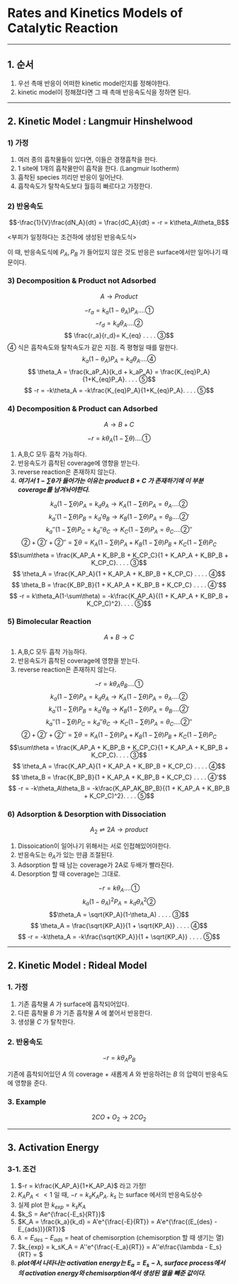 # Rates and Kinetics Models of Catalytic Reaction

-----------

## 1. 순서

1. 우선 촉매 반응이 어떠한 kinetic model인지를 정해야한다.
2. kinetic model이 정해졌다면 그 때 촉매 반응속도식을 정하면 된다.

-----------

## 2. Kinetic Model : Langmuir Hinshelwood

### 1) 가정

1. 여러 종의 흡착물들이 있다면, 이들은 경쟁흡착을 한다.
2. 1 site에 1개의 흡착물만이 흡착을 한다. (Langmuir Isotherm)
3. 흡착된 species 끼리만 반응이 일어난다.
4. 흡착속도가 탈착속도보다 월등히 빠르다고 가정한다.

### 2) 반응속도

$$-\frac{1}{V}\frac{dN_A}{dt} = \frac{dC_A}{dt} = -r = k\theta_A\theta_B$$

<부피가 일정하다는 조건하에 생성된 반응속도식>

이 때, 반응속도식에 $P_A, P_B$ 가 들어있지 않은 것도 반응은 surface에서만 일어나기 때문이다.

### 3) Decomposition & Product not Adsorbed

$$A \to Product$$

$$-r_a = k_a(1-\theta_A)P_A . . . . ①$$
$$-r_d = k_d\theta_A . . . . ②$$
$$ \frac{r_a}{r_d}= K_{eq} . . . . ③$$
④ 식은 흡착속도와 탈착속도가 같은 지점. 즉 평형일 때를 말한다.
$$ k_a(1-\theta_A)P_A = k_d\theta_A . . . . ④$$
$$ \theta_A = \frac{k_aP_A}{k_d + k_aP_A} = \frac{K_{eq}P_A}{1+K_{eq}P_A}. . . . ⑤$$
$$ -r = -k\theta_A = -k\frac{K_{eq}P_A}{1+K_{eq}P_A}. . . . ⑤$$

### 4) Decomposition & Product can Adsorbed

$$A \to B+C$$

$$-r = k\theta_A(1-\sum\theta) . . . . ①$$

1. A,B,C 모두 흡착 가능하다.
2. 반응속도가 흡착된 coverage에 영향을 받는다.
3. reverse reaction은 존재하지 않는다.
4. _**여기서 $1-\sum\theta$가 들어가는 이유는 product $B+C$ 가 존재하기에 이 부분 coverage를 남겨놔야한다.**_ 

$$k_a(1-\sum\theta)P_A = k_d\theta_A \to K_A(1-\sum\theta)P_A = \theta_A. . . . ②$$
$$k_a'(1-\sum\theta)P_B = k_d'\theta_B \to K_ B(1-\sum\theta)P_A = \theta_B. . . . ②'$$
$$k_a''(1-\sum\theta)P_C = k_d''\theta_C \to K_C(1-\sum\theta)P_A = \theta_C. . . . ②''$$
$$ ② + ②' + ②'' = \sum\theta = K_A(1-\sum\theta)P_A + K_B(1-\sum\theta)P_B + K_C(1-\sum\theta)P_C$$
$$\sum\theta =  \frac{K_AP_A + K_BP_B + K_CP_C}{1 + K_AP_A + K_BP_B + K_CP_C}. . . . ③$$
$$ \theta_A = \frac{K_AP_A}{1 + K_AP_A + K_BP_B + K_CP_C} . . . . ④$$
$$ \theta_B = \frac{K_BP_B}{1 + K_AP_A + K_BP_B + K_CP_C} . . . . ④'$$
$$ -r = k\theta_A(1-\sum\theta) = -k\frac{K_AP_A}{(1 + K_AP_A + K_BP_B + K_CP_C)^2}. . . . ⑤$$

### 5) Bimolecular Reaction

$$A + B \to C$$

1. A,B,C 모두 흡착 가능하다.
2. 반응속도가 흡착된 coverage에 영향을 받는다.
3. reverse reaction은 존재하지 않는다.

$$-r = k\theta_A\theta_B . . . . ①$$
$$k_a(1-\sum\theta)P_A = k_d\theta_A \to K_A(1-\sum\theta)P_A = \theta_A. . . . ②$$
$$k_a'(1-\sum\theta)P_B = k_d'\theta_B \to K_B(1-\sum\theta)P_A = \theta_B. . . . ②'$$
$$k_a''(1-\sum\theta)P_C = k_d''\theta_C \to K_C(1-\sum\theta)P_A = \theta_C. . . . ②''$$
$$ ② + ②' + ②'' = \sum\theta = K_A(1-\sum\theta)P_A + K_B(1-\sum\theta)P_B + K_C(1-\sum\theta)P_C$$
$$\sum\theta =  \frac{K_AP_A + K_BP_B + K_CP_C}{1 + K_AP_A + K_BP_B + K_CP_C}. . . . ③$$
$$ \theta_A = \frac{K_AP_A}{1 + K_AP_A + K_BP_B + K_CP_C} . . . . ④$$
$$ \theta_B = \frac{K_BP_B}{1 + K_AP_A + K_BP_B + K_CP_C} . . . . ④'$$
$$ -r = -k\theta_A\theta_B = -k\frac{K_AP_AK_BP_B}{(1 + K_AP_A + K_BP_B + K_CP_C)^2}. . . . ⑤$$

### 6) Adsorption & Desorption with Dissociation

$$A_2 \rightleftharpoons 2A \to product$$

1. Dissoication이 일어나기 위해서는 서로 인접해있어야한다.
2. 반응속도는 $\theta_A$가 있는 만큼 조절된다.
3. Adsorption 할 때 남는 coverage가 2A로 두배가 빨라진다.
4. Desorption 할 때 coverage는 그대로.

$$-r = k\theta_{A} . . . . ①$$
$$k_a(1-\theta_A)^2P_A = k_d\theta_A^2 ②$$
$$\theta_A = \sqrt{KP_A}(1-\theta_A) . . . . ③$$
$$ \theta_A = \frac{\sqrt{KP_A}}{1 + \sqrt{KP_A}} . . . . ④$$
$$ -r = -k\theta_A = -k\frac{\sqrt{KP_A}}{1 + \sqrt{KP_A}} . . . . ⑤$$

-----------

## 2. Kinetic Model : Rideal Model

### 1. 가정

1. 기존 흡착물 $A$ 가 surface에 흡착되어있다.
2. 다른 흡착물 $B$ 가 기존 흡착물 $A$ 에 붙어서 반응한다.
3. 생성물 $C$ 가 탈착한다.

### 2. 반응속도

$$-r = k\theta_AP_B$$

기존에 흡착되어있던 $A$ 의 coverage + 새롭게 $A$ 와 반응하려는 $B$ 의 압력이 반응속도에 영향을 준다.

### 3. Example

$$2CO + O_2 \to 2CO_2$$

-----------

## 3. Activation Energy

### 3-1. 조건

1. $-r = k\frac{K_AP_A}{1+K_AP_A}$ 라고 가정!
2. $K_AP_A << 1$ 일 때, $-r = k_sK_AP_A$. $k_s$ 는 surface 에서의 반응속도상수
3. 실제 plot 한 $k_{exp} = k_sK_A$
4. $k_S = Ae^{\frac{-E_s}{RT}}$
5. $K_A = \frac{k_a}{k_d} = A'e^{\frac{-E}{RT}} = A'e^{\frac{(E_{des} - E_{ads})}{RT}}$
6. $\lambda = E_{des} - E_{ads}$ = heat of chemisorption (chemisorption 할 때 생기는 열)
7. $k_{exp} = k_sK_A = A''e^{\frac{-E_a}{RT}} = A''e\frac{\lambda - E_s}{RT} = $
8. _**plot에서 나타나는 activation energy는 $E_a = E_s - \lambda$, surface process에서의 activation energy와 chemisorption에서 생성된 열을 빼준 값이다.**_